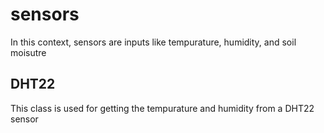 # sensors

In this context, sensors are inputs like tempurature, humidity, and soil moisutre

## DHT22

This class is used for getting the tempurature and humidity from a DHT22 sensor
